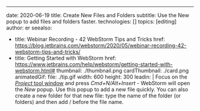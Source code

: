 ---
date: 2020-06-19 title: Create New Files and Folders subtitle: Use the New popup to add files and folders faster. technologies: [] topics: [editing] author: er seealso:
- title: Webinar Recording - 42 WebStorm Tips and Tricks href: https://blog.jetbrains.com/webstorm/2020/05/webinar-recording-42-webstorm-tips-and-tricks/
- title: Getting Started with WebStorm href: https://www.jetbrains.com/help/webstorm/getting-started-with-webstorm.html# thumbnail: ./thumbnail.png cardThumbnail: ./card.png animatedGif: file: ./tip.gif width: 600 height: 300 leadin: | Focus on the [*Project* tool window](https://www.jetbrains.com/help/webstorm/project-tool-window.html) and press *Cmd+N/Alt+Insert* - WebStorm will open the *New* popup. Use this popup to add a new file quickly. You can also create a new folder for that new file: type the name of the folder (or folders) and then add / before the file name.